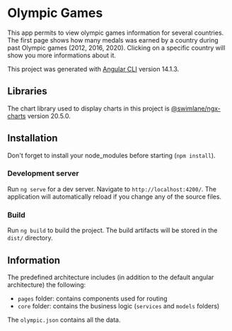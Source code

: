 # Olympic Games

This app permits to view olympic games information for several countries. 
The first page shows how many medals was earned by a country during past Olympic games (2012, 2016, 2020).
Clicking on a specific country will show you more informations about it.

This project was generated with [Angular CLI](https://github.com/angular/angular-cli) version 14.1.3.

## Libraries

The chart library used to display charts in this project is [@swimlane/ngx-charts](https://github.com/swimlane/ngx-charts#readme) version 20.5.0.

## Installation

Don't forget to install your node_modules before starting (`npm install`).

### Development server
Run `ng serve` for a dev server. Navigate to `http://localhost:4200/`. The application will automatically reload if you change any of the source files.

### Build
Run `ng build` to build the project. The build artifacts will be stored in the `dist/` directory.

## Information

The predefined architecture includes (in addition to the default angular architecture) the following:

- `pages` folder: contains components used for routing
- `core` folder: contains the business logic (`services` and `models` folders)

The `olympic.json` contains all the data.
